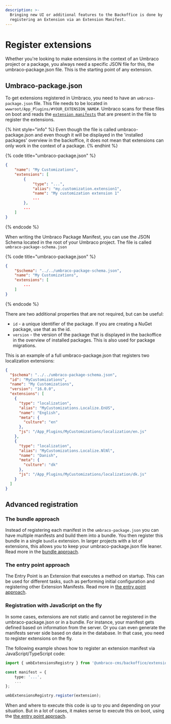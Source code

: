 ```yaml
---
description: >-
  Bringing new UI or additional features to the Backoffice is done by
  registering an Extension via an Extension Manifest.
---
```


# Register extensions
Whether you're looking to make extensions in the context of an Umbraco project or a package, you always need a specific JSON file for this, the umbraco-package.json file. This is the starting point of any extension.

## Umbraco-package.json
To get extensions registered in Umbraco, you need to have an `umbraco-package.json` file. This file needs to be located in `wwwroot/App_Plugins/#YOUR_EXTENSION_NAME#`. Umbraco scans for these files on boot and reads the [`extension manifests`](extension-manifest.md) that are present in the file to register the extensions.

{% hint style="info" %}
Even though the file is called umbraco-package.json and even though it will be displayed in the 'installed packages' overview in the backoffice, it does not mean that extensions can only work in the context of a package.
{% endhint %}

{% code title="umbraco-package.json" %}
```json
{
    "name": "My Customizations",
    "extensions": [
        {
            "type": "...",
            "alias": "my.customization.extension1",
            "name": "My customization extension 1"
            ...
        },
        ...
    ]
}
```
{% endcode %}

When writing the Umbraco Package Manifest, you can use the JSON Schema located in the root of your Umbraco project. The file is called `umbraco-package-schema.json`

{% code title="umbraco-package.json" %}
```json
{
    "$schema": "../../umbraco-package-schema.json",
    "name": "My Customizations",
    "extensions": [
        ...
    ]
}
```
{% endcode %}

There are two additional properties that are not required, but can be useful:

* `id` - a unique identifier of the package. If you are creating a NuGet package, use that as the id.
* `version` - the version of the package that is displayed in the backoffice in the overview of installed packages. This is also used for package migrations.

This is an example of a full umbraco-package.json that registers two localization extensions:

```json
{
  "$schema": "../../umbraco-package-schema.json",
  "id": "MyCustomizations",
  "name": "My Customizations",
  "version": "16.0.0",
  "extensions": [
    {
      "type": "localization",
      "alias": "MyCustomizations.Localize.EnUS",
      "name": "English",
      "meta": {
        "culture": "en"
      },
      "js": "/App_Plugins/MyCustomizations/localization/en.js"
    },
    {
      "type": "localization",
      "alias": "MyCustomizations.Localize.NlNl",
      "name": "Danish",
      "meta": {
        "culture": "dk"
      },
      "js": "/App_Plugins/MyCustomizations/localization/dk.js"
    }
  ]
}
```

## Advanced registration
### The bundle approach
Instead of registering each manifest in the `umbraco-package.json` you can have multiple manifests and build them into a bundle. You then register this bundle in a single `bundle` extension. In larger projects with a lot of extensions, this allows you to keep your umbraco-package.json file leaner. Read more in the [bundle approach](../extension-types/bundle.md).

### The entry point approach
The Entry Point is an Extension that executes a method on startup. This can be used for different tasks, such as performing initial configuration and registering other Extension Manifests. Read more in [the entry point approach](../extension-types/backoffice-entry-point.md).

### Registration with JavaScript on the fly
In some cases, extensions are not static and cannot be registered in the umbraco-package.json or in a bundle. For instance, your manifest gets defined based on information from the server. Or you can even generate the manifests server side based on data in the database. In that case, you need to register extensions on the fly. 

The following example shows how to register an extension manifest via JavaScript/TypeScript code:

```typescript
import { umbExtensionsRegistry } from '@umbraco-cms/backoffice/extension-registry';

const manifest = {
    type: '...',
    ...
};

umbExtensionsRegistry.register(extension);
```

When and where to execute this code is up to you and depending on your situation. But in a lot of cases, it makes sense to execute this on boot, using the [the entry point approach](../extension-types/backoffice-entry-point.md).
